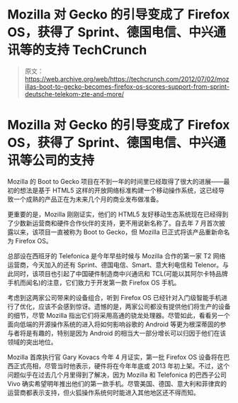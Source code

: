 # Mozilla 对 Gecko 的引导变成了 Firefox OS，获得了 Sprint、德国电信、中兴通讯等的支持 TechCrunch

> 原文：<https://web.archive.org/web/https://techcrunch.com/2012/07/02/mozillas-boot-to-gecko-becomes-firefox-os-scores-support-from-sprint-deutsche-telekom-zte-and-more/>

# Mozilla 对 Gecko 的引导变成了 Firefox OS，获得了 Sprint、德国电信、中兴通讯等公司的支持

Mozilla 的 Boot to Gecko 项目在不到一年的时间里已经取得了很大的进展——最初的想法是基于 HTML5 这样的开放网络标准构建一个移动操作系统，这已经导致一个成熟的产品正在为未来几个月的商业发布做准备。

更重要的是，Mozilla 刚刚证实，他们的 HTML5 友好移动生态系统现在已经得到了少数新运营商和硬件合作伙伴的支持，更不用说新名称了。自去年 7 月首次披露以来，该项目一直被称为 Boot to Gecko，但 Mozilla 已正式将该产品重新命名为 Firefox OS。

总部设在西班牙的 Telefonica 是今年早些时候与 Mozilla 合作的第一家 T2 网络运营商，今天加入的还有 Sprint、德国电信、Smart、意大利电信和 Telenor。与此同时，该项目也引起了中国硬件制造商中兴通讯和 TCL(可能以其阿尔卡特品牌手机而闻名)的注意，它们致力于开发第一款 Firefox OS 手机。

考虑到这两家公司带来的设备组合，听到 Firefox OS 已经针对入门级智能手机进行了优化，应该不会感到惊讶。遗憾的是，两家公司都没有提供他们将生产的设备的细节，尽管 Mozilla 指出它们将采用高通的骁龙处理器。尽管如此，看看另一个面向低端的开源操作系统的进入将如何影响谷歌的 Android 等更为根深蒂固的参与者将是有趣的，特别是因为 Android 的相当大一部分增长可以归因于他们在该领域的突出地位。

Mozilla 首席执行官 Gary Kovacs 今年 4 月证实，第一批 Firefox OS 设备将在巴西正式亮相，尽管当时他表示，硬件将在今年年底或 2013 年初上架。不过，这个问题似乎在过去几个月里得到了解决，因为 Mozilla 和 Telefonica 的巴西子公司 Vivo 确实希望明年推出他们的第一款手机。尽管美国、德国、意大利和菲律宾的运营商都表示支持，但火狐操作系统何时能进入其他地区还不得而知。